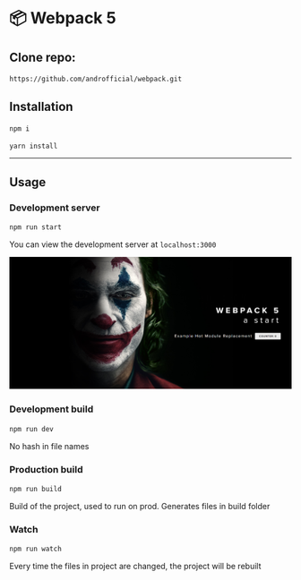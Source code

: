 # 📦 Webpack 5


## Clone repo:

```bash
https://github.com/androfficial/webpack.git
```

## Installation
```bash
npm i   
```

```bash
yarn install    
```

---

## Usage

### Development server

```bash
npm run start
```

You can view the development server at `localhost:3000`

![Welcome Screen](./src/assets/joker.png)

### Development build

```bash
npm run dev
```
No hash in file names

### Production build

```bash
npm run build
```
Build of the project, used to run on prod. Generates files in build folder

### Watch

```bash
npm run watch
```

Every time the files in project are changed, the project will be rebuilt
